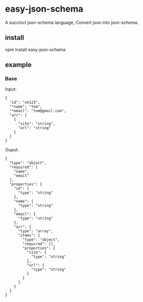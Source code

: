 # easy-json-schema
A succinct json-schema language, Convert json into json-schema.

## install
npm install easy-json-schema

## example

### Base 
Input:

```
{
  "id": "uk123",
  "*name": "tom",
  "*email": "tom@gmail.com",
  "arr": [
    {
      "site": "string",
      "url": "string"
    }
  ]
}

```

Ouput:

```
{
  "type": "object",
  "required": [
    "name",
    "email"
  ],
  "properties": {
    "id": {
      "type": "string"
    },
    "name": {
      "type": "string"
    },
    "email": {
      "type": "string"
    },
    "arr": {
      "type": "array",
      "items": {
        "type": "object",
        "required": [],
        "properties": {
          "site": {
            "type": "string"
          },
          "url": {
            "type": "string"
          }
        }
      }
    }
  }
}
```
